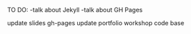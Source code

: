 TO DO:
-talk about Jekyll
-talk about GH Pages

update slides gh-pages
update portfolio workshop code base